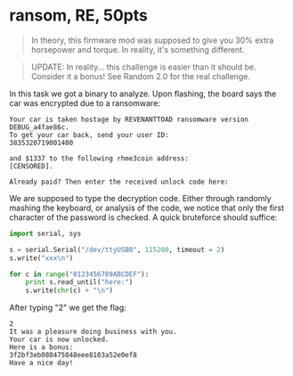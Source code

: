 # ransom, RE, 50pts

> In theory, this firmware mod was supposed to give you 30% extra horsepower and torque. In reality, it's something different.

> UPDATE: In reality... this challenge is easier than it should be. Consider it a bonus!
> See Random 2.0 for the real challenge.

In this task we got a binary to analyze. Upon flashing, the board
says the car was encrypted due to a ransomware:

```
Your car is taken hostage by REVENANTTOAD ransomware version DEBUG_a4fae86c.
To get your car back, send your user ID:
3835320719001400

and $1337 to the following rhme3coin address: 
[CENSORED].

Already paid? Then enter the received unlock code here:
```

We are supposed to type the decryption code. Either through
randomly mashing the keyboard, or analysis of the code, we notice
that only the first character of the password is checked. A quick
bruteforce should suffice:

```python
import serial, sys

s = serial.Serial("/dev/ttyUSB0", 115200, timeout = 2)
s.write("xxx\n")

for c in range("0123456789ABCDEF"):
    print s.read_until("here:")
    s.write(chr(c) + "\n")
```

After typing "2" we get the flag:

```
2
It was a pleasure doing business with you.
Your car is now unlocked.
Here is a bonus:
3f2bf3eb080475048eee8103a52e0ef8
Have a nice day!
```
